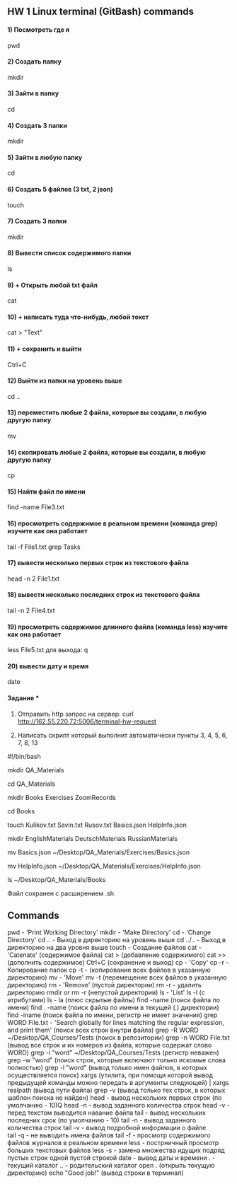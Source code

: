 ## HW 1 Linux terminal (GitBash) commands 

#### 1) Посмотреть где я
pwd 	
#### 2) Создать папку
mkdir
#### 3) Зайти в папку
cd 
#### 4) Создать 3 папки
mkdir 
#### 5) Зайти в любую папку
cd 
#### 6) Создать 5 файлов (3 txt, 2 json)
touch 
#### 7) Создать 3 папки
mkdir 
#### 8) Вывести список содержимого папки
ls
#### 9) + Открыть любой txt файл
cat
#### 10) + написать туда что-нибудь, любой текст
cat > "Text"
#### 11) + сохранить и выйти
Ctrl+C
#### 12) Выйти из папки на уровень выше
cd ..
#### 13) переместить любые 2 файла, которые вы создали, в любую другую папку
mv
#### 14) скопировать любые 2 файла, которые вы создали, в любую другую папку
cp
#### 15) Найти файл по имени
find -name File3.txt
#### 16) просмотреть содержимое в реальном времени (команда grep) изучите как она работает
tail -f File1.txt grep Tasks 
#### 17) вывести несколько первых строк из текстового файла
head -n 2 File1.txt
#### 18) вывести несколько последних строк из текстового файла
tail -n 2 File4.txt
#### 19) просмотреть содержимое длинного файла (команда less) изучите как она работает
less File5.txt
для выхода: q
#### 20) вывести дату и время
date
#### Задание *
1) Отправить http запрос на сервер: curl http://162.55.220.72:5006/terminal-hw-request

2) Написать скрипт который выполнит автоматически пункты 3, 4, 5, 6, 7, 8, 13
   
#!/bin/bash

mkdir QA_Materials

cd QA_Materials

mkdir Books Exercises ZoomRecords

cd Books

touch Kulikov.txt Savin.txt Rusov.txt Basics.json HelpInfo.json

mkdir EnglishMaterials DeutschMaterials RussianMaterials

mv Basics.json ~/Desktop/QA_Materials/Exercises/Basics.json

mv HelpInfo.json ~/Desktop/QA_Materials/Exercises/HelpInfo.json

ls ~/Desktop/QA_Materials/Books

Файл сохранен с расширением .sh

## Commands
pwd - 'Print Working Directory'
mkdir - 'Make Directory'
cd - 'Change Directory'
cd .. - Выход в директорию на уровень выше
cd ../.. - Выход в директорию на два уровня выше
touch - Создание файлов
cat - 'Catenate' (содержимое файла) 
cat > (добавление содержимого)
cat >> (дополнить содержимое)
Ctrl+C (сохранение и выход)
cp - 'Copy'
cp -r - Копирование папок
cp -t - (копирование всех файлов в указанную директорию)
mv - 'Move'
mv -t (перемещение всех файлов в указанную директорию)
rm - 'Remove' (пустой директории)
rm -r - удалить директорию
rmdir or rm -r (непустой директории)
ls - 'List'
ls -l (с атрибутами)
ls - la (плюс скрытые файлы)
find -name (поиск файла по имени)
find . -name (поиск файла по имени в текущей (.) директории)
find -iname (поиск файла по имени, регистр не имеет значения)
grep WORD File.txt - 'Search globally for lines matching the regular expression, and print them' (поиск всех строк внутри файла)
grep -R WORD ~/Desktop/QA_Courses/Tests (поиск в репозитории)
grep -n WORD File.txt (вывод все строк и их номеров из файла, которые содержат слово WORD)
grep -i "word" ~/Desktop/QA_Courses/Tests (регистр неважен)
grep -w "word" (поиск строк, которые включают только искомые слова полностью)
grep -l "word" (вывод только имен файлов, в которых осуществляется поиск)
xargs (утилита, при помощи которой вывод предыдущей команды можно передать в аргументы следующей)
| xargs realpath (вывод пути файла)
grep -v (вывод только тех строк, в которых шаблон поиска не найден)
head - вывод нескольких первых строк (по умолчанию - 10)Q
head -n - вывод заданного количества строк
head -v - перед текстом выводится навание файла
tail - вывод нескольких последних срок (по умолчанию - 10)
tail -n - вывод заданного количества строк
tail -v - вывод подробной информации о файле		
tail -q - не выводить имена файлов
tail -f - просмотр содержимого файлов журналов в реальном времени
less - пострничный просмотр больших текстовых файлов
less -s - замена множества идущих подряд пустых строк одной пустой строкой
date - вывод даты и времени
. - текущий каталог
.. - родительский каталог
open . (открыть текущую директорию)
echo "Good job!" (вывод строки в терминал)
